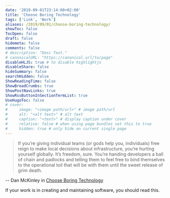 ```yaml
---
date: '2019-09-01T23:14:00+02:00'
title: 'Choose Boring Technology'
tags: ['Link', 'Work']
aliases: /2019/09/01/choose-boring-technology/
showToc: false
TocOpen: false
draft: false
hidemeta: false
comments: false
# description: "Desc Text."
# canonicalURL: "https://canonical.url/to/page"
disableHLJS: true # to disable highlightjs
disableShare: false
hideSummary: false
searchHidden: false
ShowReadingTime: false
ShowBreadCrumbs: true
ShowPostNavLinks: true
ShowRssButtonInSectionTermList: true
UseHugoToc: false
# cover:
#     image: "<image path/url>" # image path/url
#     alt: "<alt text>" # alt text
#     caption: "<text>" # display caption under cover
#     relative: false # when using page bundles set this to true
#     hidden: true # only hide on current single page
---
```


> If you’re giving individual teams (or gods help you, individuals) free reign to make local decisions about infrastructure, you’re hurting yourself globally.
> It’s freedom, sure. You’re handing developers a ball of chain and padlocks and telling them to feel free to bind themselves to the operational toil that will be with them until the sweet release of grim death.

-- Dan McKinley in [Choose Boring Technology](http://boringtechnology.club/)

If your work is in creating and maintaining software, you should read this.
